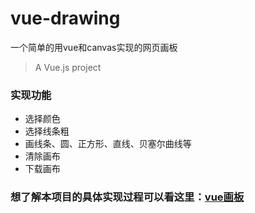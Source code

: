 # vue-drawing
一个简单的用vue和canvas实现的网页画板
> A Vue.js project
### 实现功能
- 选择颜色
- 选择线条粗
- 画线条、圆、正方形、直线、贝塞尔曲线等
- 清除画布
- 下载画布
### 想了解本项目的具体实现过程可以看这里：[vue画板](https://naturalvolume.github.io/vue-drawing/)
